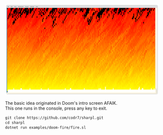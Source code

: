 ![Screenshot](screenshot.png)

The basic idea originated in Doom's intro screen AFAIK.<br/>
This one runs in the console, press any key to exit.

```
git clone https://github.com/codr7/sharpl.git
cd sharpl
dotnet run examples/doom-fire/fire.sl
```